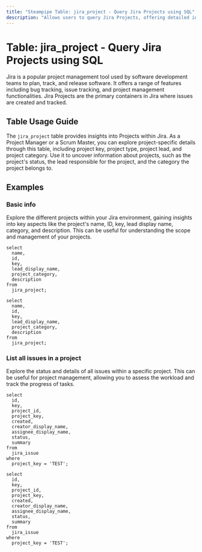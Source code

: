 ```yaml
---
title: "Steampipe Table: jira_project - Query Jira Projects using SQL"
description: "Allows users to query Jira Projects, offering detailed insights into project-specific information such as project key, project type, project lead, and project category."
---
```


# Table: jira_project - Query Jira Projects using SQL

Jira is a popular project management tool used by software development teams to plan, track, and release software. It offers a range of features including bug tracking, issue tracking, and project management functionalities. Jira Projects are the primary containers in Jira where issues are created and tracked.

## Table Usage Guide

The `jira_project` table provides insights into Projects within Jira. As a Project Manager or a Scrum Master, you can explore project-specific details through this table, including project key, project type, project lead, and project category. Use it to uncover information about projects, such as the project's status, the lead responsible for the project, and the category the project belongs to.

## Examples

### Basic info
Explore the different projects within your Jira environment, gaining insights into key aspects like the project's name, ID, key, lead display name, category, and description. This can be useful for understanding the scope and management of your projects.

```sql+postgres
select
  name,
  id,
  key,
  lead_display_name,
  project_category,
  description
from
  jira_project;
```

```sql+sqlite
select
  name,
  id,
  key,
  lead_display_name,
  project_category,
  description
from
  jira_project;
```

### List all issues in a project
Explore the status and details of all issues within a specific project. This can be useful for project management, allowing you to assess the workload and track the progress of tasks.

```sql+postgres
select
  id,
  key,
  project_id,
  project_key,
  created,
  creator_display_name,
  assignee_display_name,
  status,
  summary
from
  jira_issue
where
  project_key = 'TEST';
```

```sql+sqlite
select
  id,
  key,
  project_id,
  project_key,
  created,
  creator_display_name,
  assignee_display_name,
  status,
  summary
from
  jira_issue
where
  project_key = 'TEST';
```